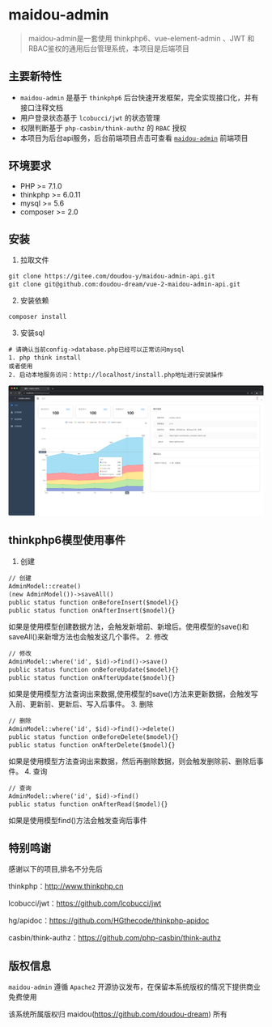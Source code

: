 maidou-admin
===============
> maidou-admin是一套使用 thinkphp6、vue-element-admin  、JWT 和 RBAC鉴权的通用后台管理系统，本项目是后端项目

## 主要新特性

* `maidou-admin` 是基于 `thinkphp6` 后台快速开发框架，完全实现接口化，并有接口注释文档
* 用户登录状态基于 `lcobucci/jwt` 的状态管理
* 权限判断基于 `php-casbin/think-authz` 的 `RBAC` 授权
* 本项目为后台api服务，后台前端项目点击可查看 [`maidou-admin`](https://github.com/doudou-dream/vue-2-maidou-admin-ui) 前端项目

## 环境要求

* PHP >= 7.1.0
* thinkphp >= 6.0.11
* mysql >= 5.6
* composer >= 2.0

## 安装

1. 拉取文件

~~~
git clone https://gitee.com/doudou-y/maidou-admin-api.git
git clone git@github.com:doudou-dream/vue-2-maidou-admin-api.git
~~~

2. 安装依赖

~~~
composer install 
~~~

3. 安装sql

~~~
# 请确认当前config->database.php已经可以正常访问mysql
1. php think install
或者使用
2. 启动本地服务访问：http://localhost/install.php地址进行安装操作
~~~

![图片](/doc/1643373317475-1.jpg)

## thinkphp6模型使用事件
1. 创建
~~~
// 创建
AdminModel::create()
(new AdminModel())->saveAll()
public status function onBeforeInsert($model){}
public status function onAfterInsert($model){}
~~~
如果是使用模型创建数据方法，会触发新增前、新增后。使用模型的save()和saveAll()来新增方法也会触发这几个事件。
2. 修改
~~~
// 修改
AdminModel::where('id', $id)->find()->save()
public status function onBeforeUpdate($model){}
public status function onAfterUpdate($model){}
~~~
如果是使用模型方法查询出来数据,使用模型的save()方法来更新数据，会触发写入前、更新前、更新后、写入后事件。
3. 删除
~~~
// 删除
AdminModel::where('id', $id)->find()->delete()
public status function onBeforeDelete($model){}
public status function onAfterDelete($model){}
~~~
如果是使用模型方法查询出来数据，然后再删除数据，则会触发删除前、删除后事件。
4. 查询
~~~
// 查询
AdminModel::where('id', $id)->find()
public status function onAfterRead($model){}
~~~
如果是使用模型find()方法会触发查询后事件

## 特别鸣谢

感谢以下的项目,排名不分先后

thinkphp：http://www.thinkphp.cn

lcobucci/jwt：https://github.com/lcobucci/jwt

hg/apidoc：https://github.com/HGthecode/thinkphp-apidoc

casbin/think-authz：https://github.com/php-casbin/think-authz

## 版权信息

`maidou-admin` 遵循 `Apache2` 开源协议发布，在保留本系统版权的情况下提供商业免费使用

该系统所属版权归 maidou(https://github.com/doudou-dream) 所有
